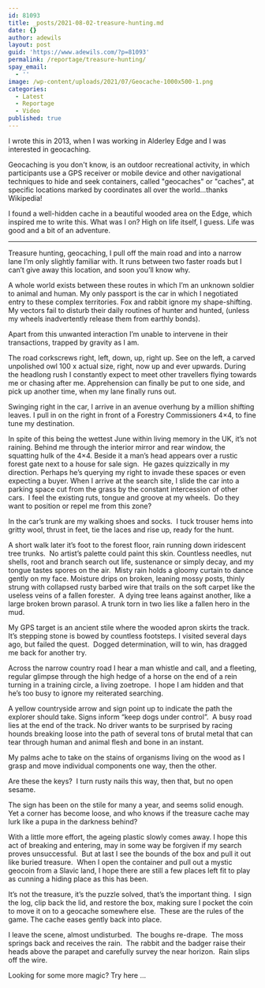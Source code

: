 ```yaml
---
id: 81093
title: _posts/2021-08-02-treasure-hunting.md
date: {}
author: adewils
layout: post
guid: 'https://www.adewils.com/?p=81093'
permalink: /reportage/treasure-hunting/
spay_email:
  - ''
image: /wp-content/uploads/2021/07/Geocache-1000x500-1.png
categories:
  - Latest
  - Reportage
  - Video
published: true
---
```

I wrote this in 2013, when I was working in Alderley Edge and I was interested in geocaching.  

Geocaching is you don't know, is an outdoor recreational activity, in which participants use a GPS receiver or mobile device and other navigational techniques to hide and seek containers, called "geocaches" or "caches", at specific locations marked by coordinates all over the world...thanks Wikipedia!  

I found a well-hidden cache in a beautiful wooded area on the Edge, which inspired me to write this. What was I on? High on life itself, I guess. Life was good and a bit of an adventure.  

---  

Treasure hunting, geocaching, I pull off the main road and into a narrow lane I’m only slightly familiar with. It runs between two faster roads but I can’t give away this location, and soon you’ll know why.  

A whole world exists between these routes in which I’m an unknown soldier to animal and human. My only passport is the car in which I negotiated entry to these complex territories. Fox and rabbit ignore my shape-shifting. My vectors fail to disturb their daily routines of hunter and hunted, (unless my wheels inadvertently release them from earthly bonds).   

Apart from this unwanted interaction I’m unable to intervene in their transactions, trapped by gravity as I am.   

The road corkscrews right, left, down, up, right up. See on the left, a carved unpolished owl 100 x actual size, right, now up and ever upwards. During the headlong rush I constantly expect to meet other travellers flying towards me or chasing after me. Apprehension can finally be put to one side, and pick up another time, when my lane finally runs out.  

Swinging right in the car, I arrive in an avenue overhung by a million shifting leaves. I pull in on the right in front of a Forestry Commissioners 4×4, to fine tune my destination.  

In spite of this being the wettest June within living memory in the UK, it’s not raining. Behind me through the interior mirror and rear window, the squatting hulk of the 4×4. Beside it a man’s head appears over a rustic forest gate next to a house for sale sign.  He gazes quizzically in my direction. Perhaps he’s querying my right to invade these spaces or even expecting a buyer.
When I arrive at the search site, I slide the car into a parking space cut from the grass by the constant intercession of other cars.  I feel the existing ruts, tongue and groove at my wheels.  Do they want to position or repel me from this zone?  

In the car’s trunk are my walking shoes and socks.  I tuck trouser hems into gritty wool, thrust in feet, tie the laces and rise up, ready for the hunt.  

A short walk later it’s foot to the forest floor, rain running down iridescent tree trunks.  No artist’s palette could paint this skin. Countless needles, nut shells, root and branch search out life, sustenance or simply decay, and my tongue tastes spores on the air.  Misty rain holds a gloomy curtain to dance gently on my face. Moisture drips on broken, leaning mossy posts, thinly strung with collapsed rusty barbed wire that trails on the soft carpet like the useless veins of a fallen forester.  A dying tree leans against another, like a large broken brown parasol. A trunk torn in two lies like a fallen hero in the mud.  

My GPS target is an ancient stile where the wooded apron skirts the track. It’s stepping stone is bowed by countless footsteps. I visited several days ago, but failed the quest.  Dogged determination, will to win, has dragged me back for another try.   

Across the narrow country road I hear a man whistle and call, and a fleeting, regular glimpse through the high hedge of a horse on the end of a rein turning in a training circle, a living zoetrope.  I hope I am hidden and that he’s too busy to ignore my reiterated searching.  

A yellow countryside arrow and sign point up to indicate the path the explorer should take. 
Signs inform “keep dogs under control”.  A busy road lies at the end of the track. No driver wants to be surprised by racing hounds breaking loose into the path of several tons of brutal metal that can tear through human and animal flesh and bone in an instant.  

My palms ache to take on the stains of organisms living on the wood as I grasp and move individual components one way, then the other.   

Are these the keys?  I turn rusty nails this way, then that, but no open sesame.   

The sign has been on the stile for many a year, and seems solid enough.  Yet a corner has become loose, and who knows if the treasure cache may lurk like a pupa in the darkness behind?    

With a little more effort, the ageing plastic slowly comes away. I hope this act of breaking and entering, may in some way be forgiven if my search proves unsuccessful.  But at last I see the bounds of the box and pull it out like buried treasure.  When I open the container and pull out a mystic geocoin from a Slavic land, I hope there are still a few places left fit to play as cunning a hiding place as this has been.   

It’s not the treasure, it’s the puzzle solved, that’s the important thing.  I sign the log, clip back the lid, and restore the box, making sure I pocket the coin to move it on to a geocache somewhere else.  These are the rules of the game. The cache eases gently back into place.   

I leave the scene, almost undisturbed.  The boughs re-drape.  The moss springs back and receives the rain.  The rabbit and the badger raise their heads above the parapet and carefully survey the near horizon.  Rain slips off the wire.

Looking for some more magic? Try here ...
